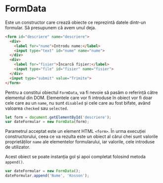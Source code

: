 # FormData

Este un constructor care crează obiecte ce reprezintă datele dintr-un formular. Să presupunem că avem unul deja.

```html
<form id="descriere" name="descriere">
  <div>
    <label for="nume">Introdu nume:</label>
    <input type="text" id="nume" name="nume">
  </div>
  <div>
    <label for="fisier">Încarcă fișier:</label>
    <input type="file" id="fisier" name="fisier">
  </div>
  <input type="submit" value="Trimite">
</form>
```
Pentru a constitui obiectul `FormData`, va fi nevoie să pasăm o referință către elementul din DOM. Elementele care vor fi introduse în obiect vor fi doar cele care au un `name`, nu sunt `disabled` și cele care au fost bifate, având valoarea `checked` sau `selected`.

```javascript
let form = document.getElementById('descriere');
var dateFormular = new FormData(form);
```

Parametrul acceptat este un element HTML `<form>`. În urma execuției constructorului, ceea ce va rezulta este un obiect al cărui chei sunt valorile proprietăților `name` ale elementelor formularului, iar valorile, cele introduse de utilizator.

Acest obiect se poate instanția gol și apoi completat folosind metoda `append()`.

```javascript
var dateFormular = new FormData();
dateFormular.append('Nume', 'Kosson');
```
